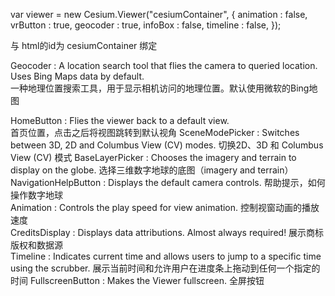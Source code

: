 var viewer = new Cesium.Viewer("cesiumContainer", {
        animation : false,
        vrButton : true,
        geocoder : true,
        infoBox : false, 
        timeline : false,
      });     

与 html的id为 cesiumContainer 绑定     


Geocoder : A location search tool that flies the camera to queried location. Uses Bing Maps data by default.   
一种地理位置搜索工具，用于显示相机访问的地理位置。默认使用微软的Bing地图

HomeButton : Flies the viewer back to a default view.   
首页位置，点击之后将视图跳转到默认视角
SceneModePicker : Switches between 3D, 2D and Columbus View (CV) modes.
切换2D、3D 和 Columbus View (CV) 模式
BaseLayerPicker : Chooses the imagery and terrain to display on the globe.
选择三维数字地球的底图（imagery and terrain）
NavigationHelpButton : Displays the default camera controls. 
帮助提示，如何操作数字地球  
Animation : Controls the play speed for view animation.
控制视窗动画的播放速度   
CreditsDisplay : Displays data attributions. Almost always required!
展示商标版权和数据源  
Timeline : Indicates current time and allows users to jump to a specific time using the scrubber.
展示当前时间和允许用户在进度条上拖动到任何一个指定的时间
FullscreenButton : Makes the Viewer fullscreen. 全屏按钮
